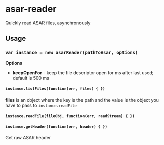 # asar-reader
Quickly read ASAR files, asynchronously

## Usage

### ```var instance = new asarReader(pathToAsar, options)```

**Options**

* **keepOpenFor** - keep the file descriptor open for ms after last used; default is 500 ms

#### ```instance.listFiles(function(err, files) { })```

**files** is an object where the key is the path and the value is the object you have to pass to `instance.readFile`

#### ```instance.readFile(fileObj, function(err, readStream) { })```

#### ```instance.getHeader(function(err, header) { })```

Get raw ASAR header